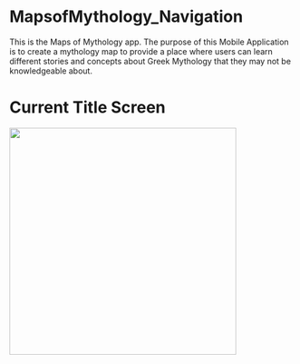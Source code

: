 # MapsofMythology_Navigation
This is the Maps of Mythology app. The purpose of this Mobile Application is to create a mythology map to provide a place where users can learn different stories and concepts about Greek Mythology that they may not be knowledgeable about. 

# Current Title Screen
<img src ="https://github.com/Jeffreyricketts/MapsofMythology_Navigation/assets/54014269/1e13c1ec-31f4-4ddf-a412-08c6fa655f1c" width="400">
